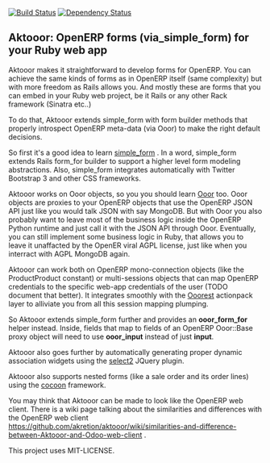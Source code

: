 [![Build Status](https://travis-ci.org/akretion/aktooor.png?branch=master)](https://travis-ci.org/akretion/aktooor)
[![Dependency Status](https://www.versioneye.com/ruby/aktooor/badge.png)](https://www.versioneye.com/ruby/aktooor)

Aktooor: OpenERP forms (via_simple_form) for your Ruby web app
--------------------------------------------------------------

Aktooor makes it straightforward to develop forms for OpenERP.
You can achieve the same kinds of forms as in OpenERP itself (same complexity) but with
more freedom as Rails allows you. And mostly these are forms that you can embed in your
Ruby web project, be it Rails or any other Rack framework (Sinatra etc..)


To do that, Aktooor extends simple_form with form builder methods that properly
introspect OpenERP meta-data (via Ooor) to make the right default decisions.

So first it's a good idea to learn [simple_form](https://github.com/plataformatec/simple_form) .
In a word, simple_form extends Rails form_for builder to support a higher level form modeling abstractions.
Also, simple_form integrates automatically with Twitter Bootstrap 3 and other CSS frameworks.

Aktooor works on Ooor objects, so you you should learn [Ooor](https://github.com/akretion/ooor) too.
Ooor objects are proxies to your OpenERP objects that use the OpenERP JSON API just like you would talk JSON with say MongoDB.
But with Ooor you also probably want to leave most of the business logic inside the OpenERP Python runtime and just call it
with the JSON API through Ooor. Eventually, you can still implement some business logic in Ruby, that allows you to leave it
unaffacted by the OpenER viral AGPL license, just like when you interract with AGPL MongoDB again.

Aktooor can work both on OpenERP mono-connection objects (like the ProductProduct constant) or multi-sessions objects that can
map OpenERP credentials to the specific web-app credentials of the user (TODO document that better). It integrates smoothly with
the [Ooorest](https://github.com/akretion/ooorest) actionpack layer to alliviate you from all this session mapping plumping.

So Aktooor extends simple_form further and provides an **ooor_form_for** helper instead.
Inside, fields that map to fields of an OpenERP Ooor::Base proxy object will need to use **ooor_input** instead of just **input**.

Aktooor also goes further by automatically generating proper dynamic association widgets using the [select2](http://ivaynberg.github.io/select2) JQuery
plugin.

Aktooor also supports nested forms (like a sale order and its order lines) using the [cocoon](https://github.com/nathanvda/cocoon) framework.


You may think that Aktooor can be made to look like the OpenERP web client. There is a wiki page talking about the similarities and differences with
the OpenERP web client https://github.com/akretion/aktooor/wiki/similarities-and-difference-between-Aktooor-and-Odoo-web-client .


This project uses MIT-LICENSE.
